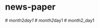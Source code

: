 # news-paper
#   m o n t h 2 _ d a y 1  
 #   m o n t h 2 _ d a y 1  
 #   m o n t h 2 _ d a y 1  
 